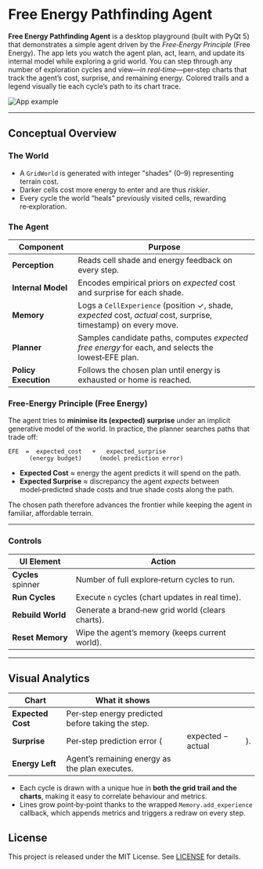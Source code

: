 # Free Energy Pathfinding Agent

**Free Energy Pathfinding Agent** is a desktop playground (built with PyQt 5) that demonstrates a simple agent driven by the *Free‑Energy Principle* (Free Energy). The app lets you watch the agent plan, act, learn, and update its internal model while exploring a grid world. You can step through any number of exploration cycles and view—*in real‑time*—per‑step charts that track the agent’s cost, surprise, and remaining energy. Colored trails and a legend visually tie each cycle’s path to its chart trace.


![App example](app-example.png)

---

## Conceptual Overview

### The World

* A `GridWorld` is generated with integer "shades" (0–9) representing terrain cost.
* Darker cells cost more energy to enter and are thus *riskier*.
* Every cycle the world “heals” previously visited cells, rewarding re‑exploration.

### The Agent

| Component            | Purpose                                                                                                         |
| -------------------- | --------------------------------------------------------------------------------------------------------------- |
| **Perception**       | Reads cell shade and energy feedback on every step.                                                             |
| **Internal Model**   | Encodes empirical priors on *expected* cost and surprise for each shade.                                        |
| **Memory**           | Logs a `CellExperience` (position ✓, shade, *expected* cost, *actual* cost, surprise, timestamp) on every move. |
| **Planner**          | Samples candidate paths, computes *expected free energy* for each, and selects the lowest‑EFE plan.             |
| **Policy Execution** | Follows the chosen plan until energy is exhausted or home is reached.                                           |

### Free‑Energy Principle (Free Energy)

The agent tries to **minimise its (expected) surprise** under an implicit generative model of the world.  In practice, the planner searches paths that trade off:

```
EFE  =  expected_cost   +   expected_surprise
      (energy budget)     (model prediction error)
```

* **Expected Cost** ≈ energy the agent predicts it will spend on the path.
* **Expected Surprise** ≈ discrepancy the agent *expects* between model‑predicted shade costs and true shade costs along the path.

The chosen path therefore advances the frontier while keeping the agent in familiar, affordable terrain.

---

### Controls

| UI Element         | Action                                           |
| ------------------ | ------------------------------------------------ |
| **Cycles** spinner | Number of full explore‑return cycles to run.     |
| **Run Cycles**     | Execute `n` cycles (chart updates in real time). |
| **Rebuild World**  | Generate a brand‑new grid world (clears charts). |
| **Reset Memory**   | Wipe the agent’s memory (keeps current world).   |

---

## Visual Analytics

| Chart             | What it shows                                     |                   |    |
| ----------------- | ------------------------------------------------- | ----------------- | -- |
| **Expected Cost** | Per‑step energy predicted before taking the step. |                   |    |
| **Surprise**      | Per‑step prediction error (                       | expected − actual | ). |
| **Energy Left**   | Agent’s remaining energy as the plan executes.    |                   |    |

* Each cycle is drawn with a unique hue in **both the grid trail and the charts**, making it easy to correlate behaviour and metrics.
* Lines grow point‑by‑point thanks to the wrapped `Memory.add_experience` callback, which appends metrics and triggers a redraw on every step.

## License

This project is released under the MIT License. See [LICENSE](LICENSE) for details.
